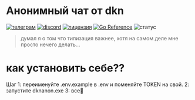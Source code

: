 # Анонимный чат от dkn
[![телеграм](https://badgen.net/static/telegram/%D0%B1%D0%BE%D1%82?icon=telegram&label)](https://t.me/dkn_anonchat_bot) [![discord](https://badgen.net/discord/members/SVHf8vKWUU?icon=discord&label)](https://discord.gg/SVHf8vKWUU) [![лицензия](https://badgen.net/github/license/dttric/dkn_anonchat_bot?icon=github&label)](https://opensource.org/license/MIT) [![Go Reference](https://pkg.go.dev/badge/github.com/dttric/dkn_anonchat_bot.svg)](https://pkg.go.dev/github.com/dttric/dkn_anonchat_bot) ![статус](https://badgen.net/#static/%D1%81%D1%82%D0%B0%D1%82%D1%83%D1%81/%D0%B7%D0%B0%D0%BC%D0%BE%D1%80%D0%BE%D0%B6%D0%B5%D0%BD)
> думал я о том что типизация важнее, хотя на самом деле мне просто нечего делать...

# как установить себе??
Шаг 1: переименуйте .env.example в .env и поменяйте TOKEN на свой.
    2: запустите dknanon.exe
    3: все🤯
